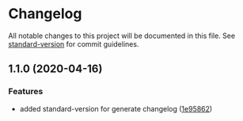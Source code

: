 # Changelog

All notable changes to this project will be documented in this file. See [standard-version](https://github.com/conventional-changelog/standard-version) for commit guidelines.

## 1.1.0 (2020-04-16)


### Features

* added standard-version for generate changelog ([1e95862](https://github.com/Alexandrshy/scheveningen/commit/1e95862cb67ed1dc5c730be071f4e603913c760c))
